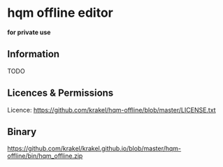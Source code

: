 # hqm offline editor
**for private use**

## Information
TODO

## Licences & Permissions
Licence: https://github.com/krakel/hqm-offline/blob/master/LICENSE.txt

## Binary
https://github.com/krakel/krakel.github.io/blob/master/hqm-offline/bin/hqm_offline.zip

